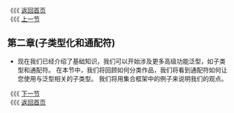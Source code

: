 《《《 [返回首页](../README.md)       <br/>
《《《 [上一节](../ch01/05_Assertions.md)

## 第二章(子类型化和通配符)

- 现在我们已经介绍了基础知识，我们可以开始涉及更多高级功能泛型，如子类型和通配符。 
在本节中，我们将回顾如何分类作品，我们将看到通配符如何让您使用与泛型相关的子类型。
我们将用集合框架中的例子来说明我们的观点。

《《《 [下一节](01_Subtyping_and_the_Substitution_Principle.md)       <br/>
《《《 [返回首页](../README.md)